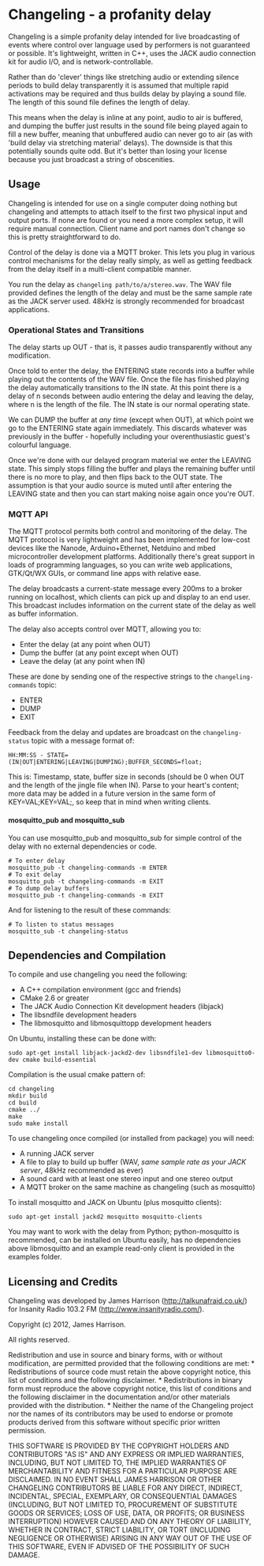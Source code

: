 # Changeling - a profanity delay

Changeling is a simple profanity delay intended for live broadcasting of events where control over language used by performers is not guaranteed or possible. It's lightweight, written in C++, uses the JACK audio connection kit for audio I/O, and is network-controllable.

Rather than do 'clever' things like stretching audio or extending silence periods to build delay transparently it is assumed that multiple rapid activations may be required and thus builds delay by playing a sound file. The length of this sound file defines the length of delay. 

This means when the delay is inline at any point, audio to air is buffered, and dumping the buffer just results in the sound file being played again to fill a new buffer, meaning that unbuffered audio can never go to air (as with 'build delay via stretching material' delays). The downside is that this potentially sounds quite odd. But it's better than losing your license because you just broadcast a string of obscenities.

## Usage

Changeling is intended for use on a single computer doing nothing but changeling and attempts to attach itself to the first two physical input and output ports. If none are found or you need a more complex setup, it will require manual connection. Client name and port names don't change so this is pretty straightforward to do.

Control of the delay is done via a MQTT broker. This lets you plug in various control mechanisms for the delay really simply, as well as getting feedback from the delay itself in a multi-client compatible manner.

You run the delay as ```changeling path/to/a/stereo.wav```. The WAV file provided defines the length of the delay and must be the same sample rate as the JACK server used. 48kHz is strongly recommended for broadcast applications.

### Operational States and Transitions

The delay starts up OUT - that is, it passes audio transparently without any modification.

Once told to enter the delay, the ENTERING state records into a buffer while playing out the contents of the WAV file. Once the file has finished playing the delay automatically transitions to the IN state. At this point there is a delay of n seconds between audio entering the delay and leaving the delay, where n is the length of the file. The IN state is our normal operating state.

We can DUMP the buffer at _any time_ (except when OUT), at which point we go to the ENTERING state again immediately. This discards whatever was previously in the buffer - hopefully including your overenthusiastic guest's colourful language.

Once we're done with our delayed program material we enter the LEAVING state. This simply stops filling the buffer and plays the remaining buffer until there is no more to play, and then flips back to the OUT state. The assumption is that your audio source is muted until after entering the LEAVING state and then you can start making noise again once you're OUT.

### MQTT API

The MQTT protocol permits both control and monitoring of the delay. The MQTT protocol is very lightweight and has been implemented for low-cost devices like the Nanode, Arduino+Ethernet, Netduino and mbed microcontroller development platforms. Additionally there's great support in loads of programming languages, so you can write web applications, GTK/Qt/WX GUIs, or command line apps with relative ease.

The delay broadcasts a current-state message every 200ms to a broker running on localhost, which clients can pick up and display to an end user. This broadcast includes information on the current state of the delay as well as buffer information.

The delay also accepts control over MQTT, allowing you to:

* Enter the delay (at any point when OUT)
* Dump the buffer (at any point except when OUT)
* Leave the delay (at any point when IN)

These are done by sending one of the respective strings to the ```changeling-commands``` topic:

* ENTER
* DUMP
* EXIT

Feedback from the delay and updates are broadcast on the ```changeling-status``` topic with a message format of:

    HH:MM:SS - STATE=(IN|OUT|ENTERING|LEAVING|DUMPING);BUFFER_SECONDS=float;

This is: Timestamp, state, buffer size in seconds (should be 0 when OUT and the length of the jingle file when IN). Parse to your heart's content; more data may be added in a future version in the same form of KEY=VAL;KEY=VAL;, so keep that in mind when writing clients.

#### mosquitto\_pub and mosquitto\_sub 

You can use mosquitto\_pub and mosquitto\_sub for simple control of the delay with no external dependencies or code.

    # To enter delay
    mosquitto_pub -t changeling-commands -m ENTER
    # To exit delay
    mosquitto_pub -t changeling-commands -m EXIT
    # To dump delay buffers
    mosquitto_pub -t changeling-commands -m EXIT

And for listening to the result of these commands:

    # To listen to status messages
    mosquitto_sub -t changeling-status


## Dependencies and Compilation

To compile and use changeling you need the following:

* A C++ compilation environment (gcc and friends)
* CMake 2.6 or greater
* The JACK Audio Connection Kit development headers (libjack)
* The libsndfile development headers
* The libmosquitto and libmosquittopp development headers

On Ubuntu, installing these can be done with:

    sudo apt-get install libjack-jackd2-dev libsndfile1-dev libmosquitto0-dev cmake build-essential

Compilation is the usual cmake pattern of:
    
    cd changeling
    mkdir build
    cd build
    cmake ../
    make
    sudo make install

To use changeling once compiled (or installed from package) you will need:

* A running JACK server
* A file to play to build up buffer (WAV, _same sample rate as your JACK server_, 48kHz recommended as ever)
* A sound card with at least one stereo input and one stereo output
* A MQTT broker on the same machine as changeling (such as mosquitto)

To install mosquitto and JACK on Ubuntu (plus mosquitto clients):

    sudo apt-get install jackd2 mosquitto mosquitto-clients

You may want to work with the delay from Python; python-mosquitto is recommended, can be installed on Ubuntu easily, has no dependencies above libmosquitto and an example read-only client is provided in the examples folder.


## Licensing and Credits

Changeling was developed by James Harrison (http://talkunafraid.co.uk/) for Insanity Radio 103.2 FM (http://www.insanityradio.com/).

Copyright (c) 2012, James Harrison.

All rights reserved.

Redistribution and use in source and binary forms, with or without modification, are permitted provided that the following  conditions are met:
    * Redistributions of source code must retain the above copyright notice, this list of conditions and the following disclaimer.
    * Redistributions in binary form must reproduce the above copyright notice, this list of conditions and the following disclaimer in the documentation and/or other materials provided with the distribution.
    * Neither the name of the Changeling project nor the names of its contributors may be used to endorse or promote products derived from this software without specific prior written permission.

THIS SOFTWARE IS PROVIDED BY THE COPYRIGHT HOLDERS AND CONTRIBUTORS "AS IS" AND ANY EXPRESS OR IMPLIED WARRANTIES, INCLUDING, BUT NOT LIMITED TO, THE IMPLIED WARRANTIES OF MERCHANTABILITY AND FITNESS FOR A PARTICULAR PURPOSE ARE DISCLAIMED. IN NO EVENT SHALL JAMES HARRISON OR OTHER CHANGELING CONTRIBUTORS BE LIABLE FOR ANY DIRECT, INDIRECT, INCIDENTAL, SPECIAL, EXEMPLARY, OR CONSEQUENTIAL DAMAGES (INCLUDING, BUT NOT LIMITED TO, PROCUREMENT OF SUBSTITUTE GOODS OR SERVICES; LOSS OF USE, DATA, OR PROFITS; OR BUSINESS INTERRUPTION) HOWEVER CAUSED AND ON ANY THEORY OF LIABILITY, WHETHER IN CONTRACT, STRICT LIABILITY, OR TORT (INCLUDING NEGLIGENCE OR OTHERWISE) ARISING IN ANY WAY OUT OF THE USE OF THIS SOFTWARE, EVEN IF ADVISED OF THE POSSIBILITY OF SUCH DAMAGE.

